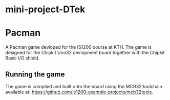 # mini-project-DTek

# Pacman

A Pacman game devloped for the IS1200 course at KTH. The game is designed for the Chipkit Uno32 devlopment board together with the Chipkit Basic I/O shield.

## Running the game

The game is compiled and built onto the board using the MCB32 toolchain available at: https://github.com/is1200-example-projects/mcb32tools.
